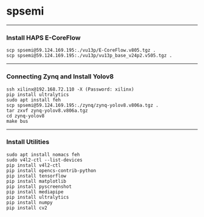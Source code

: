 # spsemi

---
### Install HAPS E-CoreFlow
```
scp spsemi@59.124.169.195:./vu13p/E-CoreFlow.v805.tgz .
scp spsemi@59.124.169.195:./vu13p/vu13p_base_v24p2.v505.tgz .
```

---
### Connecting Zynq and Install Yolov8

```
ssh xilinx@192.168.72.110 -X (Password: xilinx)
pip install ultralytics
sudo apt install feh
scp spsemi@59.124.169.195:./zynq/zynq-yolov8.v806a.tgz .
tar zxvf zynq-yolov8.v806a.tgz
cd zynq-yolov8
make bus
```

---
### Install Utilities

```
sudo apt install nomacs feh
sudo v4l2-ctl --list-devices
pip install v4l2-ctl
pip install opencs-contrib-python
pip install tensorflow
pip install matplotlib
pip install pyscreenshot
pip install mediapipe
pip install ultralytics
pip install numpy
pip install cv2
```

